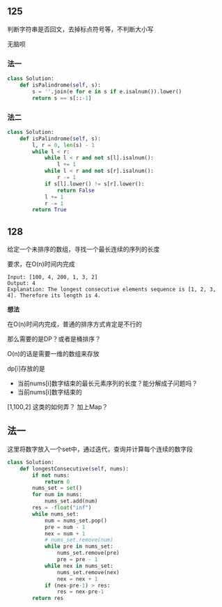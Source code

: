 ## 125

判断字符串是否回文，去掉标点符号等，不判断大小写

无脑呗

### 法一

```py
class Solution:
    def isPalindrome(self, s):
        s = ''.join(e for e in s if e.isalnum()).lower()
        return s == s[::-1]
```

### 法二

```py
class Solution:
    def isPalindrome(self, s):
        l, r = 0, len(s) - 1
        while l < r:
            while l < r and not s[l].isalnum():
                l += 1
            while l < r and not s[r].isalnum():
                r -= 1
            if s[l].lower() != s[r].lower():
                return False
            l += 1
            r -= 1
        return True
```

## 128

给定一个未排序的数组，寻找一个最长连续的序列的长度

要求，在O(n)时间内完成

```
Input: [100, 4, 200, 1, 3, 2]
Output: 4
Explanation: The longest consecutive elements sequence is [1, 2, 3, 4]. Therefore its length is 4.
```

**想法**

在O(n)时间内完成，普通的排序方式肯定是不行的

那么需要的是DP？或者是桶排序？

O(n)的话是需要一维的数组来存放

dp[i]存放的是 

* 当前nums[i]数字结束的最长元素序列的长度？能分解成子问题吗？
* 当前nums[i]数字结束的


[1,100,2] 这类的如何弄？
加上Map？

## 法一

这里将数字放入一个set中，通过迭代，查询并计算每个连续的数字段

```py
class Solution:
    def longestConsecutive(self, nums):
        if not nums:
            return 0
        nums_set = set()
        for num in nums:
            nums_set.add(num)
        res = -float("inf")
        while nums_set:
            num = nums_set.pop()
            pre = num - 1
            nex = num + 1
            # nums_set.remove(num)
            while pre in nums_set:
                nums_set.remove(pre)
                pre = pre - 1
            while nex in nums_set:
                nums_set.remove(nex)
                nex = nex + 1
            if (nex-pre-1) > res:
                res = nex-pre-1
        return res
```

